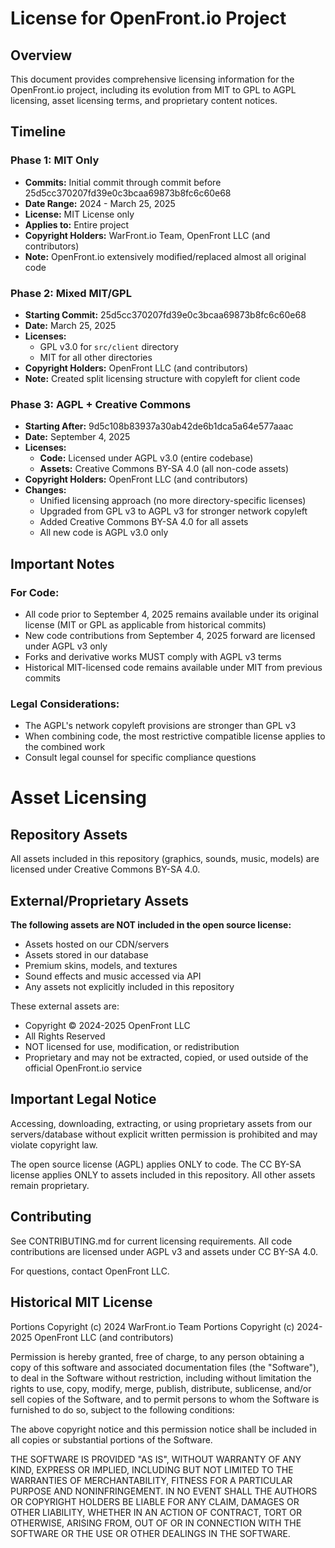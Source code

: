 # License for OpenFront.io Project

## Overview

This document provides comprehensive licensing information for the OpenFront.io project, including its evolution from MIT to GPL to AGPL licensing, asset licensing terms, and proprietary content notices.

## Timeline

### Phase 1: MIT Only

- **Commits:** Initial commit through commit before 25d5cc370207fd39e0c3bcaa69873b8fc6c60e68
- **Date Range:** 2024 - March 25, 2025
- **License:** MIT License only
- **Applies to:** Entire project
- **Copyright Holders:** WarFront.io Team, OpenFront LLC (and contributors)
- **Note:** OpenFront.io extensively modified/replaced almost all original code

### Phase 2: Mixed MIT/GPL

- **Starting Commit:** 25d5cc370207fd39e0c3bcaa69873b8fc6c60e68
- **Date:** March 25, 2025
- **Licenses:**
  - GPL v3.0 for `src/client` directory
  - MIT for all other directories
- **Copyright Holders:** OpenFront LLC (and contributors)
- **Note:** Created split licensing structure with copyleft for client code

### Phase 3: AGPL + Creative Commons

- **Starting After:** 9d5c108b83937a30ab42de6b1dca5a64e577aaac
- **Date:** September 4, 2025
- **Licenses:**
  - **Code:** Licensed under AGPL v3.0 (entire codebase)
  - **Assets:** Creative Commons BY-SA 4.0 (all non-code assets)
- **Copyright Holders:** OpenFront LLC (and contributors)
- **Changes:**
  - Unified licensing approach (no more directory-specific licenses)
  - Upgraded from GPL v3 to AGPL v3 for stronger network copyleft
  - Added Creative Commons BY-SA 4.0 for all assets
  - All new code is AGPL v3.0 only

## Important Notes

### For Code:

- All code prior to September 4, 2025 remains available under its original license (MIT or GPL as applicable from historical commits)
- New code contributions from September 4, 2025 forward are licensed under AGPL v3 only
- Forks and derivative works MUST comply with AGPL v3 terms
- Historical MIT-licensed code remains available under MIT from previous commits

### Legal Considerations:

- The AGPL's network copyleft provisions are stronger than GPL v3
- When combining code, the most restrictive compatible license applies to the combined work
- Consult legal counsel for specific compliance questions

# Asset Licensing

## Repository Assets

All assets included in this repository (graphics, sounds, music, models) are licensed under Creative Commons BY-SA 4.0.

## External/Proprietary Assets

**The following assets are NOT included in the open source license:**

- Assets hosted on our CDN/servers
- Assets stored in our database
- Premium skins, models, and textures
- Sound effects and music accessed via API
- Any assets not explicitly included in this repository

These external assets are:

- Copyright © 2024-2025 OpenFront LLC
- All Rights Reserved
- NOT licensed for use, modification, or redistribution
- Proprietary and may not be extracted, copied, or used outside of the official OpenFront.io service

## Important Legal Notice

Accessing, downloading, extracting, or using proprietary assets from our servers/database without explicit written permission is prohibited and may violate copyright law.

The open source license (AGPL) applies ONLY to code. The CC BY-SA license applies ONLY to assets included in this repository. All other assets remain proprietary.

## Contributing

See CONTRIBUTING.md for current licensing requirements. All code contributions are licensed under AGPL v3 and assets under CC BY-SA 4.0.

For questions, contact OpenFront LLC.

## Historical MIT License

Portions Copyright (c) 2024 WarFront.io Team
Portions Copyright (c) 2024-2025 OpenFront LLC (and contributors)

Permission is hereby granted, free of charge, to any person obtaining a copy of this software and associated documentation files (the "Software"), to deal in the Software without restriction, including without limitation the rights to use, copy, modify, merge, publish, distribute, sublicense, and/or sell copies of the Software, and to permit persons to whom the Software is furnished to do so, subject to the following conditions:

The above copyright notice and this permission notice shall be included in all copies or substantial portions of the Software.

THE SOFTWARE IS PROVIDED "AS IS", WITHOUT WARRANTY OF ANY KIND, EXPRESS OR IMPLIED, INCLUDING BUT NOT LIMITED TO THE WARRANTIES OF MERCHANTABILITY, FITNESS FOR A PARTICULAR PURPOSE AND NONINFRINGEMENT. IN NO EVENT SHALL THE AUTHORS OR COPYRIGHT HOLDERS BE LIABLE FOR ANY CLAIM, DAMAGES OR OTHER LIABILITY, WHETHER IN AN ACTION OF CONTRACT, TORT OR OTHERWISE, ARISING FROM, OUT OF OR IN CONNECTION WITH THE SOFTWARE OR THE USE OR OTHER DEALINGS IN THE SOFTWARE.
